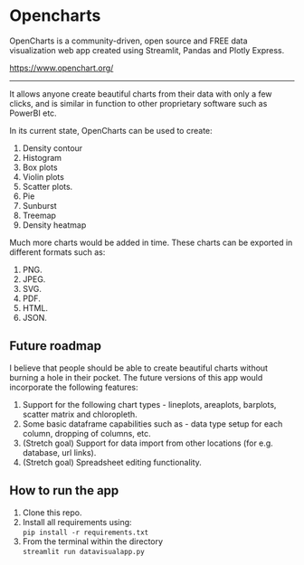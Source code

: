 # Opencharts
OpenCharts is a community-driven, open source and FREE data visualization 
web app created using Streamlit, 
Pandas and Plotly Express.<br>

https://www.openchart.org/
<hr>

It allows anyone create beautiful charts from their data with only a few clicks, and is similar in
 function to other proprietary software such as PowerBI etc.
 <br>
 
 In its current state, OpenCharts can be used to create: <br>
 1) Density contour
 2) Histogram
 3) Box plots
 4) Violin plots
 5) Scatter plots. <br>
 6) Pie
 7) Sunburst
 8) Treemap
 9) Density heatmap
 
 Much more charts would be added in time. These charts can be exported in 
 different formats such as:<br>
 
 1) PNG.
 2) JPEG.
 3) SVG.
 4) PDF.
 5) HTML.
 6) JSON.
 
 ## Future roadmap
I believe that people should be able to create beautiful charts without 
burning a hole in their pocket. The future versions of this app would 
incorporate the following features:<br>
1) Support for the following chart types - lineplots, areaplots, barplots,
  scatter matrix and chloropleth.
2) Some basic dataframe capabilities such as - data type setup for each column, 
dropping of columns, etc. 
3) (Stretch goal) Support for data import from other locations (for e.g. database,  url links).
4) (Stretch goal) Spreadsheet editing functionality.

## How to run the app
1) Clone this repo.
2) Install all requirements using: <br> ```pip install -r requirements.txt``` <br>
3) From the terminal within the directory <br> ```streamlit run datavisualapp.py```

